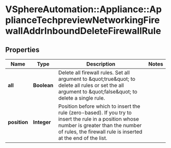 # VSphereAutomation::Appliance::ApplianceTechpreviewNetworkingFirewallAddrInboundDeleteFirewallRule

## Properties
Name | Type | Description | Notes
------------ | ------------- | ------------- | -------------
**all** | **Boolean** | Delete all firewall rules. Set all argument to \&quot;true\&quot; to delete all rules or set the all argument to \&quot;false\&quot; to delete a single rule. | 
**position** | **Integer** | Position before which to insert the rule (zero-based). If you try to insert the rule in a position whose number is greater than the number of rules, the firewall rule is inserted at the end of the list. | 



